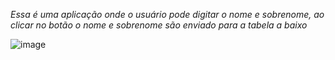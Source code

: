 *Essa é uma aplicação onde o usuário pode digitar o nome e sobrenome, ao clicar no botão o nome e sobrenome são enviado para a tabela a baixo*

![image](https://github.com/mouraeduardo/project-react/assets/50970652/bce4a6d1-38fb-4907-b912-79952915ff22)
